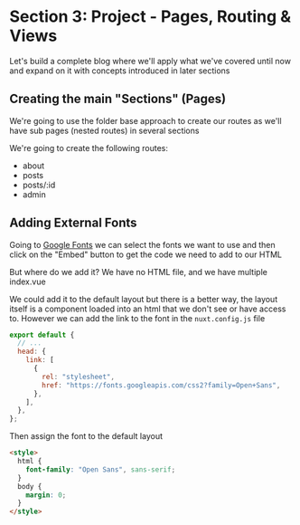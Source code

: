 # Section 3: Project - Pages, Routing & Views

Let's build a complete blog where we'll apply what we've covered until now and expand on it with concepts introduced in later sections

## Creating the main "Sections" (Pages)

We're going to use the folder base approach to create our routes as we'll have sub pages (nested routes) in several sections

We're going to create the following routes:

- about
- posts
- posts/:id
- admin

## Adding External Fonts

Going to [Google Fonts](https://fonts.google.com/) we can select the fonts we want to use and then click on the "Embed" button to get the code we need to add to our HTML

But where do we add it? We have no HTML file, and we have multiple index.vue

We could add it to the default layout but there is a better way, the layout itself is a component loaded into an html that we don't see or have access to. However we can add the link to the font in the `nuxt.config.js` file

```js
export default {
  // ...
  head: {
    link: [
      {
        rel: "stylesheet",
        href: "https://fonts.googleapis.com/css2?family=Open+Sans",
      },
    ],
  },
};
```

Then assign the font to the default layout

```html
<style>
  html {
    font-family: "Open Sans", sans-serif;
  }
  body {
    margin: 0;
  }
</style>
```
